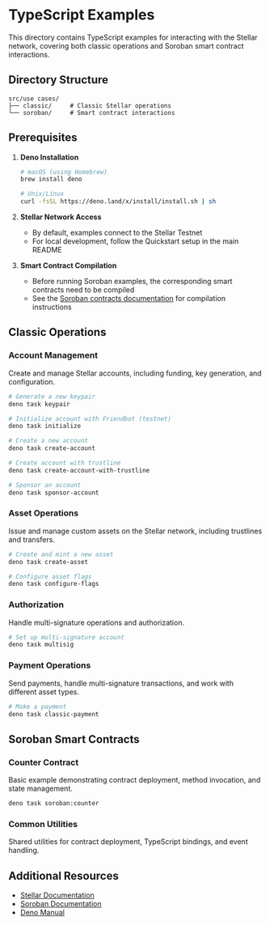 # TypeScript Examples

This directory contains TypeScript examples for interacting with the Stellar network, covering both classic operations and Soroban smart contract interactions.

## Directory Structure

```
src/use cases/
├── classic/     # Classic Stellar operations
└── soroban/     # Smart contract interactions
```

## Prerequisites

1. **Deno Installation**

   ```bash
   # macOS (using Homebrew)
   brew install deno

   # Unix/Linux
   curl -fsSL https://deno.land/x/install/install.sh | sh
   ```

2. **Stellar Network Access**

   - By default, examples connect to the Stellar Testnet
   - For local development, follow the Quickstart setup in the main README

3. **Smart Contract Compilation**
   - Before running Soroban examples, the corresponding smart contracts need to be compiled
   - See the [Soroban contracts documentation](../soroban/README.md) for compilation instructions

## Classic Operations

### Account Management

Create and manage Stellar accounts, including funding, key generation, and configuration.

```bash
# Generate a new keypair
deno task keypair

# Initialize account with Friendbot (testnet)
deno task initialize

# Create a new account
deno task create-account

# Create account with trustline
deno task create-account-with-trustline

# Sponsor an account
deno task sponsor-account
```

### Asset Operations

Issue and manage custom assets on the Stellar network, including trustlines and transfers.

```bash
# Create and mint a new asset
deno task create-asset

# Configure asset flags
deno task configure-flags
```

### Authorization

Handle multi-signature operations and authorization.

```bash
# Set up multi-signature account
deno task multisig
```

### Payment Operations

Send payments, handle multi-signature transactions, and work with different asset types.

```bash
# Make a payment
deno task classic-payment
```

## Soroban Smart Contracts

### Counter Contract

Basic example demonstrating contract deployment, method invocation, and state management.

```bash
deno task soroban:counter
```

### Common Utilities

Shared utilities for contract deployment, TypeScript bindings, and event handling.

## Additional Resources

- [Stellar Documentation](https://developers.stellar.org/docs)
- [Soroban Documentation](https://soroban.stellar.org)
- [Deno Manual](https://deno.land/manual)
